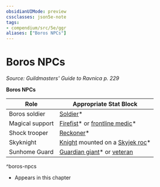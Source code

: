 ```yaml
---
obsidianUIMode: preview
cssclasses: json5e-note
tags:
- compendium/src/5e/ggr
aliases: ["Boros NPCs"]
---
```

# Boros NPCs
*Source: Guildmasters' Guide to Ravnica p. 229* 

**Boros NPCs**

| Role | Appropriate Stat Block |
|------|------------------------|
| Boros soldier | [Soldier](Mechanics/bestiary/humanoid/soldier-ggr.md)* |
| Magical support | [Firefist](Mechanics/bestiary/humanoid/firefist-ggr.md)* or [frontline medic](Mechanics/bestiary/humanoid/frontline-medic-ggr.md)* |
| Shock trooper | [Reckoner](Mechanics/bestiary/humanoid/reckoner-ggr.md)* |
| Skyknight | [Knight](Mechanics/bestiary/humanoid/knight.md) mounted on a [Skyjek roc](Mechanics/bestiary/monstrosity/skyjek-roc-ggr.md)* |
| Sunhome Guard | [Guardian giant](Mechanics/bestiary/giant/guardian-giant-ggr.md)* or [veteran](Mechanics/bestiary/humanoid/veteran.md) |
^boros-npcs

* Appears in this chapter